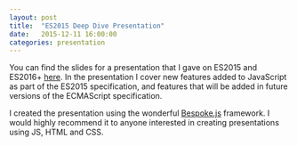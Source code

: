 ```yaml
---
layout: post
title:  "ES2015 Deep Dive Presentation"
date:   2015-12-11 16:00:00
categories: presentation
---
```


You can find the slides for a presentation that I gave on ES2015 and ES2016+ [here](https://d3spis3d.github.io/es2015-deep-dive-pres). In the presentation I cover new features added to JavaScript as part of the ES2015 specification, and features that will be added in future versions of the ECMAScript specification.

I created the presentation using the wonderful [Bespoke.js](https://github.com/bespokejs/bespoke) framework. I would highly recommend it to anyone interested in creating presentations using JS, HTML and CSS.

